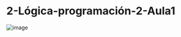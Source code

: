 # 2-Lógica-programación-2-Aula1
![image](https://github.com/Galbickus/2-logica-programacion-2-Aula1/assets/135274833/0a21cd3f-e2e1-4038-9e09-d8dcc495fb98)

 
